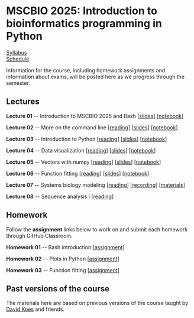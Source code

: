 # MSCBIO 2025: Introduction to bioinformatics programming in Python

[Syllabus](./syllabus.html)  
[Schedule](./schedule.html)  

<!--
[Midterm](./midterm.html) [[assignment](https://classroom.github.com/a/5P1QmhuO)]
[Final](./final.html) [[assignment](https://classroom.github.com/a/d-TJGen3)]
-->

Information for the course, including homework assignments and information about exams, will be posted here as we progress through the semester.


## Lectures

**Lecture 01** -- Introduction to MSCBIO 2025 and Bash [[slides](https://mscbio2025-2024.github.io/lectures/lecture-01-bash.slides.html)] [[notebook](https://mscbio2025-2024.github.io/lectures/lecture-01-bash.ipynb)] <!-- 08/27 -->

**Lecture 02** -- More on the command line [[reading](https://www.freecodecamp.org/news/linux-command-line-tutorial/)] [[slides](https://mscbio2025-2024.github.io/lectures/lecture-02-bash2.slides.html)] [[notebook](https://mscbio2025-2024.github.io/lectures/lecture-02-bash2.ipynb)] <!-- 08/29 -->

**Lecture 03** -- Introduction to Python [[reading](https://wiki.python.org/moin/BeginnersGuide/NonProgrammers)] [[slides](https://mscbio2025-2024.github.io/lectures/lecture-03-python.slides.html)] [[notebook](https://mscbio2025-2024.github.io/lectures/lecture-03-python.ipynb)] <!-- 09/03 -->

**Lecture 04** -- Data visualization [[reading](https://thepythoncodingbook.com/basics-of-data-visualisation-in-python-using-matplotlib/)] [[slides](https://mscbio2025-2024.github.io/lectures/lecture-04-plot.slides.html)] [[notebook](https://mscbio2025-2024.github.io/lectures/lecture-04-plot.ipynb)] <!-- 09/05 -->

**Lecture 05** -- Vectors with numpy [[reading](https://numpy.org/doc/stable/user/absolute_beginners.html)] [[slides](https://mscbio2025-2024.github.io/lectures/lecture-05-numpy.slides.html)] [[notebook](https://mscbio2025-2024.github.io/lectures/lecture-05-numpy.ipynb)] <!-- 09/10 -->

**Lecture 06** -- Function fitting [[reading](https://www.askpython.com/python/examples/curve-fitting-in-python)]  [[slides](https://mscbio2025-2024.github.io/lectures/lecture-06-fitting.slides.html)] [[notebook](https://mscbio2025-2024.github.io/lectures/lecture-06-fitting.ipynb)] <!-- 09/12 -->

**Lecture 07** -- Systems biology modeling [[reading](http://bionetgen.org/)] [[recording](https://pitt.hosted.panopto.com/Panopto/Pages/Viewer.aspx?id=d95c2bea-0d24-442a-9c52-b1ee0150ab99)] [[materials](https://github.com/jrfaeder/RBM_Intro_BioNetGen)] <!--  09/17 -->

**Lecture 08** -- Sequence analysis I [[reading](https://biopython-tutorial.readthedocs.io/en/latest/notebooks/02%20-%20Quick%20Start.html)] <!-- [[slides](https://mscbio2025-2024.github.io/lectures/lecture-08-sequence.slides.html)] [[notebook](https://mscbio2025-2024.github.io/lectures/lecture-08-sequence.ipynb)] 09/19 -->

<!--
**Lecture 09** -- Sequence analysis II [[reading](https://biopython-tutorial.readthedocs.io/en/latest/notebooks/14%20-%20Sequence%20motif%20analysis%20using%20Bio.motifs.html)] [[slides](https://mscbio2025-2024.github.io/lectures/lecture-09-sequence2.slides.html)] [[notebook](https://mscbio2025-2024.github.io/lectures/lecture-09-sequence2.ipynb)] 09/24

**Lecture 10** -- Principles of data analysis and pandas [[reading](https://github.com/jtleek/datasharing)] [[slides](https://mscbio2025-2024.github.io/lectures/lecture-10-pandas.slides.html)] [[notebook](https://mscbio2025-2024.github.io/lectures/lecture-10-pandas.ipynb)] 09/26

**Lecture 11** -- Tabular data with Pandas [[reading](https://aeturrell.github.io/python4DS/data-tidy.html)] [[slides](https://mscbio2025-2024.github.io/lectures/lecture-11-pandas2.slides.html)] [[notebook](https://mscbio2025-2024.github.io/lectures/lecture-11-pandas2.ipynb)] 10/01
-->


## Homework

Follow the **assignment** links below to work on and submit each homework through GitHub Classroom.

**Homework 01** -- Bash introduction [[assignment](https://classroom.github.com/a/O8vqF3DV)]  

**Homework 02** -- Plots in Python [[assignment](https://classroom.github.com/a/gW2l8j1F)]  

**Homework 03** -- Function fitting [[assignment](https://classroom.github.com/a/iQEf8KZw)]  

<!--
**Homework 4** -- Different approaches to numerical integration of differential equations [[assignment](https://classroom.github.com/a/qImOip4Q)]  

**Homework 5** -- Statistical physics of a rubber band [[assignment](https://classroom.github.com/a/f9sJ5-et)]  

**Homework 6** -- Simulating the Ising model [[assignment](https://classroom.github.com/a/4Mxv4-H0)]  

**Homework 7** -- Optimization for physics [[assignment](https://classroom.github.com/a/YXDVOLeu)]  

**Homework 8** -- Inference for the Ising model [[assignment](https://classroom.github.com/a/tBSDOkj7)]  
-->

## Past versions of the course

The materials here are based on previous versions of the course taught by [David Koes](https://bits.csb.pitt.edu/) and friends. 
